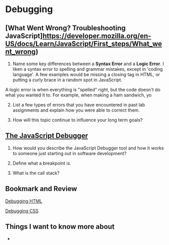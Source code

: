 # Debugging

## [What Went Wrong? Troubleshooting JavaScript]https://developer.mozilla.org/en-US/docs/Learn/JavaScript/First_steps/What_went_wrong)

1. Name some key differences between a **Syntax Error** and a **Logic Error**.
I liken a syntax error to spelling and grammar mistakes, except in 'coding language'. A few examples would be missing a closing tag in HTML, or putting a curly brace in a random spot in JavaScript.

A logic error is when everything is "spelled" right, but the code doesn't do what you wanted it to. For example, when making a ham sandwich, yo

2. List a few types of errors that you have encountered in past lab assignments and explain how you were able to correct them.

3. How will this topic continue to influence your long term goals?

## [The JavaScript Debugger](https://developer.mozilla.org/en-US/docs/Learn/Common_questions/What_are_browser_developer_tools#the_javascript_debugger)

1. How would you describe the JavaScript Debugger tool and how it works to someone just starting out in software development?

2. Define what a breakpoint is.

3. What is the call stack?

## Bookmark and Review

[Debugging HTML](https://developer.mozilla.org/en-US/docs/Learn/HTML/Introduction_to_HTML/Debugging_HTML)

[Debugging CSS](https://developer.mozilla.org/en-US/docs/Learn/CSS/Building_blocks/Debugging_CSS)

## Things I want to know more about

- 
